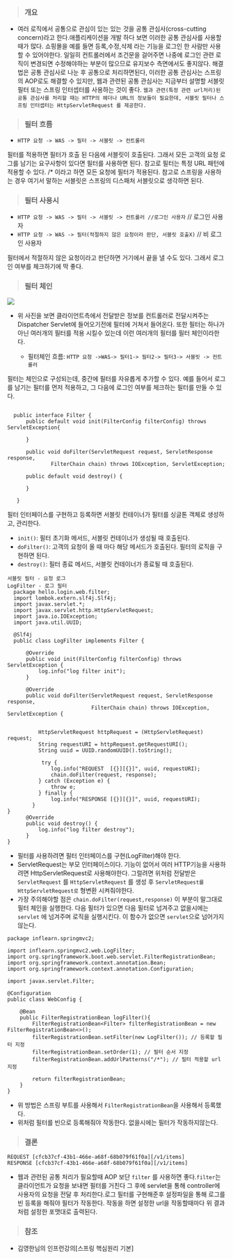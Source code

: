 > ### 개요
* 여러 로직에서 공통으로 관심이 있는 있는 것을 공통 관심사(cross-cutting concern)라고 한다.애플리케이션을 개발 하다 보면  이러한 공통 관심사를 사용할 때가 많다. 쇼핑몰을 예를 들면 등록,수정,삭제 라는 기능을 로그인 한 사람만 사용할 수 있어야한다. 일일히 컨트롤러에서 조건문을 걸어주면 나중에 로그인 관련 로직이 변경되면 수정해야하는 부분이 많으므로 유지보수 측면에서도 좋지않다. 해결법은 공통 관심사로 나눈 후 공통으로 처리하면된다, 이러한  공통 관심사는 스프링의 AOP로도 해결할 수 있지만, 웹과 관련된 공통 관심사는 지금부터 설명할 서블릿 필터 또는 스프링 인터셉터를 사용하는 것이 좋다. `웹과 관련(특정 관련 url처리)된 공통 관심사를 처리할 때는 HTTP의 헤더나 URL의 정보들이 필요한데, 서블릿 필터나 스프링 인터셉터는 HttpServletRequest 를 제공한다.`
  
> ### 필터 흐름
  * `HTTP 요청 -> WAS -> 필터 -> 서블릿 -> 컨트롤러`
  
필터를 적용하면 필터가 호출 된 다음에 서블릿이 호출된다. 그래서 모든 고객의 요청 로그를 남기는 요구사항이 있다면 필터를 사용하면 된다. 참고로 필터는 특정 URL 패턴에 적용할 수 있다. /* 이라고 하면 모든 요청에 필터가 적용된다.
참고로 스프링을 사용하는 경우 여기서 말하는 서블릿은 스프링의 디스패처 서블릿으로 생각하면 된다.

> ### 필터 사용시 
  * `HTTP 요청 -> WAS -> 필터 -> 서블릿 -> 컨트롤러 //로그인 사용자` // 로그인 사용자
  * `HTTP 요청 -> WAS -> 필터(적절하지 않은 요청이라 판단, 서블릿 호출X)` // 비 로그인 사용자
  
  필터에서 적절하지 않은 요청이라고 판단하면 거기에서 끝을 낼 수도 있다. 그래서 로그인 여부를 체크하기에 딱 좋다.

> ### 필터 체인

<img src="https://blog.kakaocdn.net/dn/teNaU/btqBS5yhKQl/ets0vO83rYqmhe3EprAIE1/img.png"/>

* 위 사진을 보면 클라이언트측에서 전달받은 정보를 컨트롤러로 전달시켜주는 Dispatcher Servlet에 들어오기전에 필터에 거쳐서 들어온다. 또한 필터는 하나가 아닌 여러개의 필터를 적용 시킬수 있는데 이런 여러개의 필터를 필터 체인이라한다.
  
  * 필터체인 흐름:  `HTTP 요청 ->WAS-> 필터1-> 필터2-> 필터3-> 서블릿 -> 컨트롤러`

필터는 체인으로 구성되는데, 중간에 필터를 자유롭게 추가할 수 있다. 예를 들어서 로그를 남기는 필터를 먼저 적용하고, 그 다음에 로그인 여부를 체크하는 필터를 만들 수 있다.
```

  public interface Filter {
      public default void init(FilterConfig filterConfig) throws ServletException{

      }

      public void doFilter(ServletRequest request, ServletResponse response,
              FilterChain chain) throws IOException, ServletException;

      public default void destroy() {

      }
   
   }
```
  필터 인터페이스를 구현하고 등록하면 서블릿 컨테이너가 필터를 싱글톤 객체로 생성하고, 관리한다. 
* `init()`: 필터 초기화 메서드, 서블릿 컨테이너가 생성될 때 호출된다.
* `doFilter()`: 고객의 요청이 올 때 마다 해당 메서드가 호출된다. 필터의 로직을 구현하면 된다. 
* `destroy()`: 필터 종료 메서드, 서블릿 컨테이너가 종료될 때 호출된다.
  
```
서블릿 필터 - 요청 로그
LogFilter - 로그 필터
  package hello.login.web.filter;
  import lombok.extern.slf4j.Slf4j;
  import javax.servlet.*;
  import javax.servlet.http.HttpServletRequest;
  import java.io.IOException;
  import java.util.UUID;

  @Slf4j
  public class LogFilter implements Filter {

      @Override
      public void init(FilterConfig filterConfig) throws ServletException {
          log.info("log filter init");
      }

      @Override
      public void doFilter(ServletRequest request, ServletResponse response,
                           FilterChain chain) throws IOException, ServletException {


          HttpServletRequest httpRequest = (HttpServletRequest) request;
          String requestURI = httpRequest.getRequestURI();
          String uuid = UUID.randomUUID().toString();

           try {
              log.info("REQUEST  [{}][{}]", uuid, requestURI);
              chain.doFilter(request, response);
          } catch (Exception e) {
              throw e;
          } finally {
              log.info("RESPONSE [{}][{}]", uuid, requestURI);
        } 
}
      @Override
      public void destroy() {
          log.info("log filter destroy");
      }
}
```
* 필터를 사용하려면 필터 인터페이스를 구현(LogFilter)해야 한다.
* ServletRequest는 부모 인터페이스이다. 기능이 없어서 여러 HTTP기능을 사용하려면 HttpServletRequest로 사용해야한다. 그럴려면 위처럼 전달받은 `ServletRequest` 를 `HttpServletRequest` 를 생성 후 `ServletRequest를 HttpServletRequest로` 형변환 시켜줘야한다.
* 가장 주의해야할 점은 `chain.doFilter(request,response)` 이 부분이 말그대로 필터 체인을 실행한다. 다음 필터가 있으면 다음 필터로 넘겨주고 없을시에는 `servlet` 에 넘겨주며 로직을 실행시킨다. 이 함수가 없으면 `servlet`으로 넘어가지 않는다. 

```
package inflearn.springmvc2;

import inflearn.springmvc2.web.LogFilter;
import org.springframework.boot.web.servlet.FilterRegistrationBean;
import org.springframework.context.annotation.Bean;
import org.springframework.context.annotation.Configuration;

import javax.servlet.Filter;

@Configuration
public class WebConfig {

    @Bean
    public FilterRegistrationBean logFilter(){
        FilterRegistrationBean<Filter> filterRegistrationBean = new FilterRegistrationBean<>();
        filterRegistrationBean.setFilter(new LogFilter()); // 등록할 필터 지정
        filterRegistrationBean.setOrder(1); // 필터 순서 지정
        filterRegistrationBean.addUrlPatterns("/*"); // 필터 적용할 url 지정

        return filterRegistrationBean;
    }
}
```
* 위 방법은 스프링 부트를 사용해서 `FilterRegistrationBean`을 사용해서 등록했다.
* 위처럼 필터를 빈으로 등록해줘야 작동한다. 없을시에는 필터가 작동하지않는다.
  


> ### 결론  
```
REQUEST [cfcb37cf-43b1-466e-a68f-68b079f61f0a][/v1/items]
RESPONSE [cfcb37cf-43b1-466e-a68f-68b079f61f0a][/v1/items]
```
* 웹과 관련된 공통 처리가 필요할때 AOP 보단 `filter` 를 사용하면 좋다.`filter`는 클라이언트가 요청을 보내면 필터를 거친다 그 후에 servlet을 통해 controller에 사용자의 요청을 전달 후 처리한다.로그 필터를 구현해준후 설정파일을 통해 로그를 빈 등록을 해줘야 필터가 작동한다. 작동을 하면 설정한 url을 작동할때마다 위 결과처럼 설정한 포맷대로 출력된다. 

> ### 참조
* 김영한님의 인프런강의[스프링 핵심원리 기본]